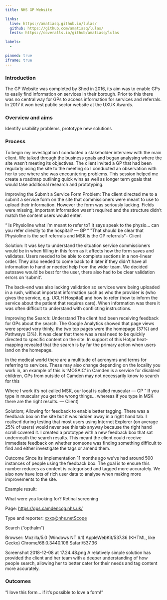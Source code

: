 ```yaml
---
title: NHS GP Website

links:
  live: https://amatiasq.github.io/lulas/
  github: https://github.com/amatiasq/lulas/
  tests: https://coveralls.io/github/amatiasq/lulas

labels:
  - 

pinned: true
iframe: true
---
```


### Introduction

The GP Website was completed by Shed in 2016, its aim was to enable GPs to easily find information on services in their borough. Prior to this there was no central way for GPs to access information for services and referrals. In 2017 it won best public sector website at the UXUK Awards.

<!-- end extract -->

### Overview and aims
Identify usability problems, prototype new solutions

### Process
To begin my investigation I conducted a stakeholder interview with the main client. We talked through the business goals and began analysing where the site wasn’t meeting its objectives. The client invited a GP that had been regularly using the site to the meeting so I conducted an observation with her to see where she was encountering problems. This session helped me create a roadmap outlining quick wins as well as longer term goals that would take additional research and prototyping.

Improving the Submit a Service Form
Problem: The client directed me to a submit a service form on the site that commissioners were meant to use to upload their information. However the form was seriously lacking. Fields were missing, important information wasn’t required and the structure didn’t match the content users would enter.

“
Is Physioline what I’m meant to refer to? It says speak to the physio… can you refer directly to the hospital?
— GP
“
"That should be clear that Physioline is the self referrals and MSK is the GP referrals"- Client

Solution: It was key to understand the situation service commissioners would be in when filling in this form as it affects how the form saves and validates. Users needed to be able to complete sections in a non-linear order. They also needed to come back to it later if they didn’t have all information to hand or needed help from the wider team. We decided autosave would be best for the user, there also had to be clear validation errors on ‘submit’.

The back-end was also lacking validation so services were being uploaded in a rush, without important information such as who the provider is (who gives the service, e.g. UCLH Hospital) and how to refer (how to inform the service about the patient that requires care). When information was there it was often difficult to understand with conflicting instructions.

Improving the Search: 
Understand
The client had been receiving feedback for GPs about the search. The Google Analytics showed that page views were spread very thinly, the two top pages were the homepage (37%) and Pathways (3%). It was clear that there was a real need to be quickly directed to specific content on the site. In support of this Hotjar heat-mapping revealed that the search is by far the primary action when users land on the homepage.

In the medical world there are a multitude of acronyms and terms for referring to services. These may also change depending on the locality you work in, an example of this is ‘MOSAIC’ in Camden is a service for disabled children, GPs from outside of Camden may not necessarily know to search for this

Where I work it’s not called MSK, our local is called muscular
— GP
“
If you type in muscular you get the wrong things… whereas if you type in MSK there are the right results.
— Client)

Solutiom; Allowing for feedback to enable better tagging. There was a feedback box on the site but it was hidden away in a right hand tab. I realised during testing that most users using Internet Explorer (on average 25% of users) would never see this tab anyway because the right hand scroll covered it. I created a prototype with a new feedback box that sat underneath the search results. This meant the client could receive immediate feedback on whether someone was finding something difficult to find and either investigate the tags or amend them.

Outcome
Since its implementation 11 months ago we’ve had around 500 instances of people using the feedback box. The goal is to ensure this number reduces as content is categorised and tagged more accurately. We also now have lots of rich user data to analyse when making more improvements to the site.

Example result:

What were you looking for? Retinal screening

Page: https://gps.camdenccg.nhs.uk/

Type and reporter: xxxx@nhs.netScope

Search (“opthalm”)

Browser: Mozilla/5.0 (Windows NT 6.1) AppleWebKit/537.36 (KHTML, like Gecko) Chrome/68.0.3440.106 Safari/537.36

Screenshot 2018-12-08 at 17.24.48.png
A relatively simple solution has provided the client and her team with a deeper understanding of how people search, allowing her to better cater for their needs and tag content more accurately.



### Outcomes

“I love this form… if it’s possible to love a form!”